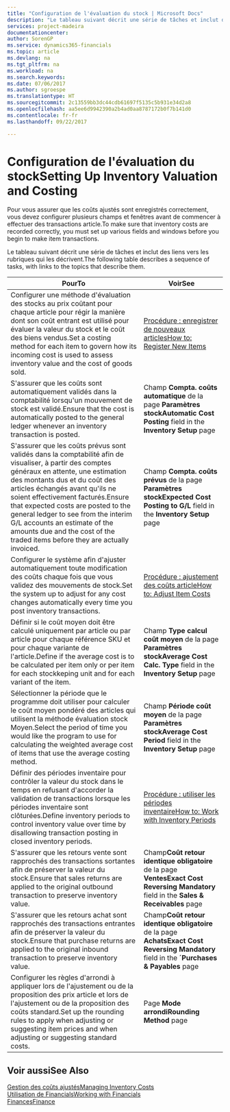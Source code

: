 ```yaml
---
title: "Configuration de l'évaluation du stock | Microsoft Docs"
description: "Le tableau suivant décrit une série de tâches et inclut des liens vers les rubriques qui les décrivent."
services: project-madeira
documentationcenter: 
author: SorenGP
ms.service: dynamics365-financials
ms.topic: article
ms.devlang: na
ms.tgt_pltfrm: na
ms.workload: na
ms.search.keywords: 
ms.date: 07/06/2017
ms.author: sgroespe
ms.translationtype: HT
ms.sourcegitcommit: 2c13559bb3dc44cdb61697f5135c5b931e34d2a8
ms.openlocfilehash: aa5ee6d9942390a2b4ad0aa8787172b0f7b141d0
ms.contentlocale: fr-fr
ms.lasthandoff: 09/22/2017

---
```

# <a name="setting-up-inventory-valuation-and-costing"></a><span data-ttu-id="20ebb-103">Configuration de l'évaluation du stock</span><span class="sxs-lookup"><span data-stu-id="20ebb-103">Setting Up Inventory Valuation and Costing</span></span>
<span data-ttu-id="20ebb-104">Pour vous assurer que les coûts ajustés sont enregistrés correctement, vous devez configurer plusieurs champs et fenêtres avant de commencer à effectuer des transactions article.</span><span class="sxs-lookup"><span data-stu-id="20ebb-104">To make sure that inventory costs are recorded correctly, you must set up various fields and windows before you begin to make item transactions.</span></span>

<span data-ttu-id="20ebb-105">Le tableau suivant décrit une série de tâches et inclut des liens vers les rubriques qui les décrivent.</span><span class="sxs-lookup"><span data-stu-id="20ebb-105">The following table describes a sequence of tasks, with links to the topics that describe them.</span></span>

|<span data-ttu-id="20ebb-106">**Pour**</span><span class="sxs-lookup"><span data-stu-id="20ebb-106">**To**</span></span>|<span data-ttu-id="20ebb-107">**Voir**</span><span class="sxs-lookup"><span data-stu-id="20ebb-107">**See**</span></span>|  
|------------|-------------|  
|<span data-ttu-id="20ebb-108">Configurer une méthode d'évaluation des stocks au prix coûtant pour chaque article pour régir la manière dont son coût entrant est utilisé pour évaluer la valeur du stock et le coût des biens vendus.</span><span class="sxs-lookup"><span data-stu-id="20ebb-108">Set a costing method for each item to govern how its incoming cost is used to assess inventory value and the cost of goods sold.</span></span>|[<span data-ttu-id="20ebb-109">Procédure : enregistrer de nouveaux articles</span><span class="sxs-lookup"><span data-stu-id="20ebb-109">How to: Register New Items</span></span>](inventory-how-register-new-items.md)|  
|<span data-ttu-id="20ebb-110">S'assurer que les coûts sont automatiquement validés dans la comptabilité lorsqu'un mouvement de stock est validé.</span><span class="sxs-lookup"><span data-stu-id="20ebb-110">Ensure that the cost is automatically posted to the general ledger whenever an inventory transaction is posted.</span></span>|<span data-ttu-id="20ebb-111">Champ **Compta. coûts automatique** de la page **Paramètres stock**</span><span class="sxs-lookup"><span data-stu-id="20ebb-111">**Automatic Cost Posting** field in the **Inventory Setup** page</span></span>|  
|<span data-ttu-id="20ebb-112">S'assurer que les coûts prévus sont validés dans la comptabilité afin de visualiser, à partir des comptes généraux en attente, une estimation des montants dus et du coût des articles échangés avant qu'ils ne soient effectivement facturés.</span><span class="sxs-lookup"><span data-stu-id="20ebb-112">Ensure that expected costs are posted to the general ledger to see from the interim G/L accounts an estimate of the amounts due and the cost of the traded items before they are actually invoiced.</span></span>|<span data-ttu-id="20ebb-113">Champ **Compta. coûts prévus** de la page **Paramètres stock**</span><span class="sxs-lookup"><span data-stu-id="20ebb-113">**Expected Cost Posting to G/L** field in the **Inventory Setup** page</span></span>|  
|<span data-ttu-id="20ebb-114">Configurer le système afin d'ajuster automatiquement toute modification des coûts chaque fois que vous validez des mouvements de stock.</span><span class="sxs-lookup"><span data-stu-id="20ebb-114">Set the system up to adjust for any cost changes automatically every time you post inventory transactions.</span></span>|[<span data-ttu-id="20ebb-115">Procédure : ajustement des coûts article</span><span class="sxs-lookup"><span data-stu-id="20ebb-115">How to: Adjust Item Costs</span></span>](inventory-how-adjust-item-costs.md)|  
|<span data-ttu-id="20ebb-116">Définir si le coût moyen doit être calculé uniquement par article ou par article pour chaque référence SKU et pour chaque variante de l'article.</span><span class="sxs-lookup"><span data-stu-id="20ebb-116">Define if the average cost is to be calculated per item only or per item for each stockkeping unit and for each variant of the item.</span></span>|<span data-ttu-id="20ebb-117">Champ **Type calcul coût moyen** de la page **Paramètres stock**</span><span class="sxs-lookup"><span data-stu-id="20ebb-117">**Average Cost Calc. Type** field in the **Inventory Setup** page</span></span>|  
|<span data-ttu-id="20ebb-118">Sélectionner la période que le programme doit utiliser pour calculer le coût moyen pondéré des articles qui utilisent la méthode évaluation stock Moyen.</span><span class="sxs-lookup"><span data-stu-id="20ebb-118">Select the period of time you would like the program to use for calculating the weighted average cost of items that use the average costing method.</span></span>|<span data-ttu-id="20ebb-119">Champ **Période coût moyen** de la page **Paramètres stock**</span><span class="sxs-lookup"><span data-stu-id="20ebb-119">**Average Cost Period** field in the **Inventory Setup** page</span></span>|  
|<span data-ttu-id="20ebb-120">Définir des périodes inventaire pour contrôler la valeur du stock dans le temps en refusant d'accorder la validation de transactions lorsque les périodes inventaire sont clôturées.</span><span class="sxs-lookup"><span data-stu-id="20ebb-120">Define inventory periods to control inventory value over time by disallowing transaction posting in closed inventory periods.</span></span>|[<span data-ttu-id="20ebb-121">Procédure : utiliser les périodes inventaire</span><span class="sxs-lookup"><span data-stu-id="20ebb-121">How to: Work with Inventory Periods</span></span>](finance-how-to-work-with-inventory-periods.md)|  
|<span data-ttu-id="20ebb-122">S'assurer que les retours vente sont rapprochés des transactions sortantes afin de préserver la valeur du stock.</span><span class="sxs-lookup"><span data-stu-id="20ebb-122">Ensure that sales returns are applied to the original outbound transaction to preserve inventory value.</span></span>|<span data-ttu-id="20ebb-123">Champ**Coût retour identique obligatoire** de la page **Ventes**</span><span class="sxs-lookup"><span data-stu-id="20ebb-123">**Exact Cost Reversing Mandatory** field in the **Sales & Receivables** page</span></span>|  
|<span data-ttu-id="20ebb-124">S'assurer que les retours achat sont rapprochés des transactions entrantes afin de préserver la valeur du stock.</span><span class="sxs-lookup"><span data-stu-id="20ebb-124">Ensure that purchase returns are applied to the original inbound transaction to preserve inventory value.</span></span>|<span data-ttu-id="20ebb-125">Champ**Coût retour identique obligatoire** de la page **Achats**</span><span class="sxs-lookup"><span data-stu-id="20ebb-125">**Exact Cost Reversing Mandatory** field in the **´Purchases & Payables** page</span></span>|
|<span data-ttu-id="20ebb-126">Configurer les règles d'arrondi à appliquer lors de l'ajustement ou de la proposition des prix article et lors de l'ajustement ou de la proposition des coûts standard.</span><span class="sxs-lookup"><span data-stu-id="20ebb-126">Set up the rounding rules to apply when adjusting or suggesting item prices and when adjusting or suggesting standard costs.</span></span>|<span data-ttu-id="20ebb-127">Page **Mode arrondi**</span><span class="sxs-lookup"><span data-stu-id="20ebb-127">**Rounding Method** page</span></span>|  

## <a name="see-also"></a><span data-ttu-id="20ebb-128">Voir aussi</span><span class="sxs-lookup"><span data-stu-id="20ebb-128">See Also</span></span>  
[<span data-ttu-id="20ebb-129">Gestion des coûts ajustés</span><span class="sxs-lookup"><span data-stu-id="20ebb-129">Managing Inventory Costs</span></span>](finance-manage-inventory-costs.md)  
[<span data-ttu-id="20ebb-130">Utilisation de Financials</span><span class="sxs-lookup"><span data-stu-id="20ebb-130">Working with Financials</span></span>](ui-work-product.md)  
[<span data-ttu-id="20ebb-131">Finances</span><span class="sxs-lookup"><span data-stu-id="20ebb-131">Finance</span></span>](finance.md)  

